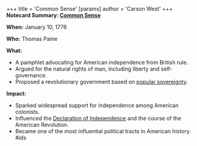 +++
 title = 'Common Sense'
[params]
	author = 'Carson West'
+++
**Notecard Summary: [Common Sense](./../common-sense/)**

**When:** January 10, 1776

**Who:** Thomas Paine

**What:**

* A pamphlet advocating for American independence from British rule.
* Argued for the natural rights of man, including liberty and self-governance.
* Proposed a revolutionary government based on [popular sovereignty](./../popular-sovereignty/).

**Impact:**

* Sparked widespread support for independence among American colonists.
* Influenced the [Declaration of Independence](./../declaration-of-independence/) and the course of the American Revolution.
* Became one of the most influential political tracts in American history.
#ids